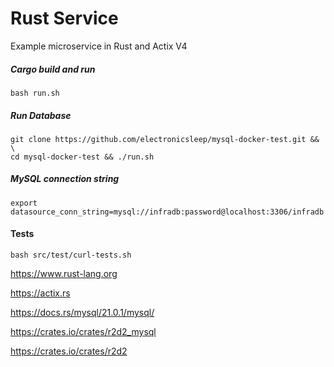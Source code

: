 # Rust Service

Example microservice in Rust and Actix V4

##### Cargo build and run
```
bash run.sh
```

##### Run Database
```
git clone https://github.com/electronicsleep/mysql-docker-test.git && \
cd mysql-docker-test && ./run.sh
```

##### MySQL connection string
```
export datasource_conn_string=mysql://infradb:password@localhost:3306/infradb
```

#### Tests
```
bash src/test/curl-tests.sh
```

https://www.rust-lang.org

https://actix.rs

https://docs.rs/mysql/21.0.1/mysql/

https://crates.io/crates/r2d2_mysql

https://crates.io/crates/r2d2
